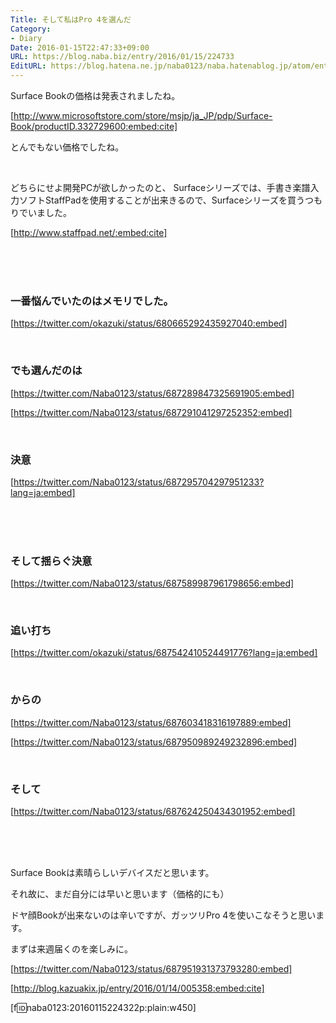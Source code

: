 ```yaml
---
Title: そして私はPro 4を選んだ
Category:
- Diary
Date: 2016-01-15T22:47:33+09:00
URL: https://blog.naba.biz/entry/2016/01/15/224733
EditURL: https://blog.hatena.ne.jp/naba0123/naba.hatenablog.jp/atom/entry/6653586347153169310
---
```


Surface Bookの価格は発表されましたね。

[http://www.microsoftstore.com/store/msjp/ja_JP/pdp/Surface-Book/productID.332729600:embed:cite]

とんでもない価格でしたね。

<br>

どちらにせよ開発PCが欲しかったのと、
Surfaceシリーズでは、手書き楽譜入力ソフトStaffPadを使用することが出来きるので、Surfaceシリーズを買うつもりでいました。

[http://www.staffpad.net/:embed:cite]

<br><br><br>

### 一番悩んでいたのはメモリでした。

[https://twitter.com/okazuki/status/680665292435927040:embed]

<br>

### でも選んだのは

[https://twitter.com/Naba0123/status/687289847325691905:embed]

[https://twitter.com/Naba0123/status/687291041297252352:embed]

<br>

### 決意

[https://twitter.com/Naba0123/status/687295704297951233?lang=ja:embed]

<br><br><br>

### そして揺らぐ決意

[https://twitter.com/Naba0123/status/687589987961798656:embed]

<br>

### 追い打ち

[https://twitter.com/okazuki/status/687542410524491776?lang=ja:embed]

<br>

### からの

[https://twitter.com/Naba0123/status/687603418316197889:embed]

[https://twitter.com/Naba0123/status/687950989249232896:embed]

<br>

### そして

[https://twitter.com/Naba0123/status/687624250434301952:embed]

<br><br><br>

Surface Bookは素晴らしいデバイスだと思います。

それ故に、まだ自分には早いと思います（価格的にも）

ドヤ顔Bookが出来ないのは辛いですが、ガッツリPro 4を使いこなそうと思います。

まずは来週届くのを楽しみに。

[https://twitter.com/Naba0123/status/687951931373793280:embed]

[http://blog.kazuakix.jp/entry/2016/01/14/005358:embed:cite]

[f:id:naba0123:20160115224322p:plain:w450]
